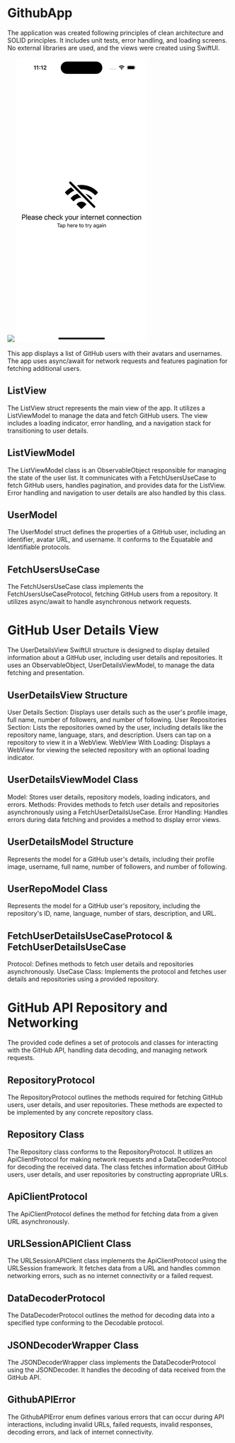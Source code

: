 # GithubApp
The application was created following principles of clean architecture and SOLID principles. It includes unit tests, error handling, and loading screens. No external libraries are used, and the views were created using SwiftUI.

![](https://github.com/camyoh/GithubAppTest/blob/main/Videos/video1.gif) ![](https://github.com/camyoh/GithubAppTest/blob/main/Videos/video2.gif)

This app displays a list of GitHub users with their avatars and usernames. The app uses async/await for network requests and features pagination for fetching additional users.

## ListView
The ListView struct represents the main view of the app. It utilizes a ListViewModel to manage the data and fetch GitHub users. The view includes a loading indicator, error handling, and a navigation stack for transitioning to user details.

## ListViewModel
The ListViewModel class is an ObservableObject responsible for managing the state of the user list. It communicates with a FetchUsersUseCase to fetch GitHub users, handles pagination, and provides data for the ListView. Error handling and navigation to user details are also handled by this class.

## UserModel
The UserModel struct defines the properties of a GitHub user, including an identifier, avatar URL, and username. It conforms to the Equatable and Identifiable protocols.

## FetchUsersUseCase
The FetchUsersUseCase class implements the FetchUsersUseCaseProtocol, fetching GitHub users from a repository. It utilizes async/await to handle asynchronous network requests.

# GitHub User Details View
The UserDetailsView SwiftUI structure is designed to display detailed information about a GitHub user, including user details and repositories. It uses an ObservableObject, UserDetailsViewModel, to manage the data fetching and presentation.

## UserDetailsView Structure
User Details Section: Displays user details such as the user's profile image, full name, number of followers, and number of following.
User Repositories Section: Lists the repositories owned by the user, including details like the repository name, language, stars, and description. Users can tap on a repository to view it in a WebView.
WebView With Loading: Displays a WebView for viewing the selected repository with an optional loading indicator.
## UserDetailsViewModel Class
Model: Stores user details, repository models, loading indicators, and errors.
Methods: Provides methods to fetch user details and repositories asynchronously using a FetchUserDetailsUseCase.
Error Handling: Handles errors during data fetching and provides a method to display error views.
## UserDetailsModel Structure
Represents the model for a GitHub user's details, including their profile image, username, full name, number of followers, and number of following.

## UserRepoModel Class
Represents the model for a GitHub user's repository, including the repository's ID, name, language, number of stars, description, and URL.

## FetchUserDetailsUseCaseProtocol & FetchUserDetailsUseCase
Protocol: Defines methods to fetch user details and repositories asynchronously.
UseCase Class: Implements the protocol and fetches user details and repositories using a provided repository.

# GitHub API Repository and Networking
The provided code defines a set of protocols and classes for interacting with the GitHub API, handling data decoding, and managing network requests.

## RepositoryProtocol
The RepositoryProtocol outlines the methods required for fetching GitHub users, user details, and user repositories. These methods are expected to be implemented by any concrete repository class.

## Repository Class
The Repository class conforms to the RepositoryProtocol. It utilizes an ApiClientProtocol for making network requests and a DataDecoderProtocol for decoding the received data. The class fetches information about GitHub users, user details, and user repositories by constructing appropriate URLs.

## ApiClientProtocol
The ApiClientProtocol defines the method for fetching data from a given URL asynchronously.

## URLSessionAPIClient Class
The URLSessionAPIClient class implements the ApiClientProtocol using the URLSession framework. It fetches data from a URL and handles common networking errors, such as no internet connectivity or a failed request.

## DataDecoderProtocol
The DataDecoderProtocol outlines the method for decoding data into a specified type conforming to the Decodable protocol.

## JSONDecoderWrapper Class
The JSONDecoderWrapper class implements the DataDecoderProtocol using the JSONDecoder. It handles the decoding of data received from the GitHub API.

## GithubAPIError
The GithubAPIError enum defines various errors that can occur during API interactions, including invalid URLs, failed requests, invalid responses, decoding errors, and lack of internet connectivity. 
